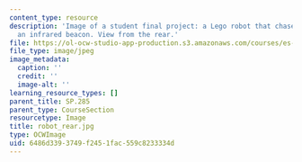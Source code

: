 ```yaml
---
content_type: resource
description: 'Image of a student final project: a Lego robot that chases or flees
  an infrared beacon. View from the rear.'
file: https://ol-ocw-studio-app-production.s3.amazonaws.com/courses/es-293-lego-robotics-spring-2007/6486d3393749f2451fac559c8233334d_robot_rear.jpg
file_type: image/jpeg
image_metadata:
  caption: ''
  credit: ''
  image-alt: ''
learning_resource_types: []
parent_title: SP.285
parent_type: CourseSection
resourcetype: Image
title: robot_rear.jpg
type: OCWImage
uid: 6486d339-3749-f245-1fac-559c8233334d
---
```

